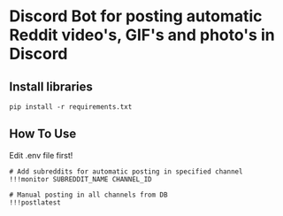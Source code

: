 # Discord Bot for posting automatic Reddit video's, GIF's and photo's in Discord

## Install libraries
```
pip install -r requirements.txt
```

## How To Use
Edit .env file first!

```
# Add subreddits for automatic posting in specified channel
!!!monitor SUBREDDIT_NAME CHANNEL_ID

# Manual posting in all channels from DB
!!!postlatest
```
